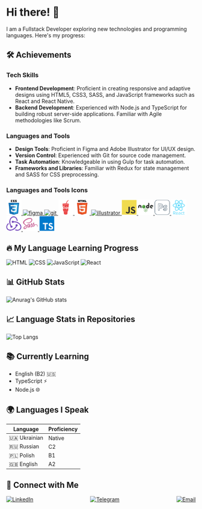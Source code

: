 # Hi there! 👋

I am a Fullstack Developer exploring new technologies and programming languages. Here's my progress:

<!--
## 🛠️ Tech Skills

<div style="display: flex; flex-wrap: wrap;">

<div style="flex: 1; min-width: 200px;">
### Frontend
- HTML5/CSS3/SASS
- JavaScript
- React
- React Native
- Redux
- Bootstrap
- Responsive/Adaptive Design
- GULP

</div>

<div style="flex: 1; min-width: 200px;">

### Backend
- Node.js
- TypeScript
- HTTP response
- Scrum, Agile, GTD

</div>

</div> -->

## 🛠️ Achievements

### Tech Skills

- **Frontend Development**: Proficient in creating responsive and adaptive designs using HTML5, CSS3, SASS, and JavaScript frameworks such as React and React Native.
- **Backend Development**: Experienced with Node.js and TypeScript for building robust server-side applications. Familiar with Agile methodologies like Scrum.

### Languages and Tools

- **Design Tools**: Proficient in Figma and Adobe Illustrator for UI/UX design.
- **Version Control**: Experienced with Git for source code management.
- **Task Automation**: Knowledgeable in using Gulp for task automation.
- **Frameworks and Libraries**: Familiar with Redux for state management and SASS for CSS preprocessing.

### Languages and Tools Icons

<p align="left">
  <a href="https://www.w3schools.com/css/" target="_blank" rel="noreferrer"> <img src="https://raw.githubusercontent.com/devicons/devicon/master/icons/css3/css3-original-wordmark.svg" alt="css3" width="40" height="40"/> </a>
  <a href="https://www.figma.com/" target="_blank" rel="noreferrer"> <img src="https://www.vectorlogo.zone/logos/figma/figma-icon.svg" alt="figma" width="40" height="40"/> </a>
  <a href="https://git-scm.com/" target="_blank" rel="noreferrer"> <img src="https://www.vectorlogo.zone/logos/git-scm/git-scm-icon.svg" alt="git" width="40" height="40"/> </a>
  <a href="https://gulpjs.com" target="_blank" rel="noreferrer"> <img src="https://raw.githubusercontent.com/devicons/devicon/master/icons/gulp/gulp-plain.svg" alt="gulp" width="40" height="40"/> </a>
  <a href="https://www.w3.org/html/" target="_blank" rel="noreferrer"> <img src="https://raw.githubusercontent.com/devicons/devicon/master/icons/html5/html5-original-wordmark.svg" alt="html5" width="40" height="40"/> </a>
  <a href="https://www.adobe.com/in/products/illustrator.html" target="_blank" rel="noreferrer"> <img src="https://www.vectorlogo.zone/logos/adobe_illustrator/adobe_illustrator-icon.svg" alt="illustrator" width="40" height="40"/> </a>
  <a href="https://developer.mozilla.org/en-US/docs/Web/JavaScript" target="_blank" rel="noreferrer"> <img src="https://raw.githubusercontent.com/devicons/devicon/master/icons/javascript/javascript-original.svg" alt="javascript" width="40" height="40"/> </a>
  <a href="https://nodejs.org" target="_blank" rel="noreferrer"> <img src="https://raw.githubusercontent.com/devicons/devicon/master/icons/nodejs/nodejs-original-wordmark.svg" alt="nodejs" width="40" height="40"/> </a>
  <a href="https://www.photoshop.com/en" target="_blank" rel="noreferrer"> <img src="https://raw.githubusercontent.com/devicons/devicon/master/icons/photoshop/photoshop-line.svg" alt="photoshop" width="40" height="40"/> </a>
  <a href="https://reactjs.org/" target="_blank" rel="noreferrer"> <img src="https://raw.githubusercontent.com/devicons/devicon/master/icons/react/react-original-wordmark.svg" alt="react" width="40" height="40"/> </a>
  <a href="https://redux.js.org" target="_blank" rel="noreferrer"> <img src="https://raw.githubusercontent.com/devicons/devicon/master/icons/redux/redux-original.svg" alt="redux" width="40" height="40"/> </a>
  <a href="https://sass-lang.com" target="_blank" rel="noreferrer"> <img src="https://raw.githubusercontent.com/devicons/devicon/master/icons/sass/sass-original.svg" alt="sass" width="40" height="40"/> </a>
  <a href="https://www.typescriptlang.org/" target="_blank" rel="noreferrer"> <img src="https://raw.githubusercontent.com/devicons/devicon/master/icons/typescript/typescript-original.svg" alt="typescript" width="40" height="40"/> </a>
</p>

## 🔥 My Language Learning Progress

![HTML](https://img.shields.io/badge/HTML-90%25-brightgreen)
![CSS](https://img.shields.io/badge/CSS-85%25-brightgreen)
![JavaScript](https://img.shields.io/badge/JavaScript-80%25-yellow)
![React](https://img.shields.io/badge/React-70%25-yellowgreen)

## 📊 GitHub Stats

![Anurag's GitHub stats](https://github-readme-stats.vercel.app/api?username=remezovskyi2508&show_icons=true&theme=radical)

## 📈 Language Stats in Repositories

![Top Langs](https://github-readme-stats.vercel.app/api/top-langs/?username=remezovskyi2508&layout=compact&theme=radical)

## 📚 Currently Learning

- English (B2) :us:
- TypeScript ⚡
- Node.js 🌐

## 🌍 Languages I Speak

| Language     | Proficiency |
| ------------ | ----------- |
| 🇺🇦 Ukrainian | Native      |
| 🇷🇺 Russian   | C2          |
| 🇵🇱 Polish    | B1          |
| 🇬🇧 English   | A2          |

## 📱 Connect with Me

<div style="display: flex; justify-content: space-between; width: 100%;">

  <a href="http://www.linkedin.com/in/anton-remezovskyi-852765210" target="_blank" rel="noreferrer">
    <img src="https://img.shields.io/badge/LinkedIn-0077B5?style=for-the-badge&logo=linkedin&logoColor=white" alt="LinkedIn"/>
  </a>
  
  <a href="https://t.me/Bonkada" target="_blank" rel="noreferrer">
    <img src="https://img.shields.io/badge/Telegram-26A5E4?style=for-the-badge&logo=telegram&logoColor=white" alt="Telegram"/>
  </a>
  
  <a href="mailto:antonremezovskyi@gmail.com">
    <img src="https://img.shields.io/badge/Email-D14836?style=for-the-badge&logo=gmail&logoColor=white" alt="Email"/>
  </a>

</div>

